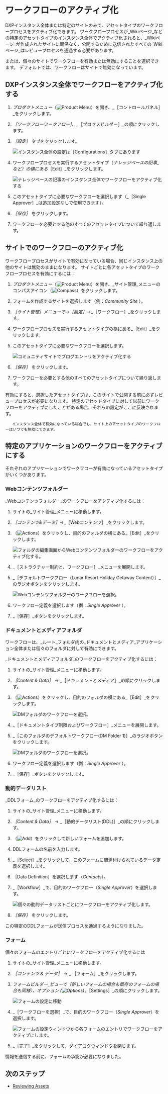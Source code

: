 # ワークフローのアクティブ化

DXPインスタンス全体または特定のサイトのみで、アセットタイプのワークフロープロセスをアクティブ化できます。 ワークフロープロセスが_Wikiページ_などの特定のアセットタイプのインスタンス全体でアクティブ化されると、_Wikiページ_が作成されたサイトに関係なく、公開するために送信されたすべての_Wikiページ_はレビュープロセスを通過する必要があります。

または、個々のサイトでワークフローを有効または無効にすることを選択できます。 デフォルトでは、ワークフローはサイトで無効になっています。

## DXPインスタンス全体でワークフローをアクティブ化する

1. _プロダクトメニュー_（![Product Menu](../../../images/icon-product-menu.png)）を開き、_［コントロールパネル］_をクリックします。
1. _［ワークフローワークフロー］_、_［プロセスビルダー］_の順にクリックします。
1. _［設定］_ タブをクリックします。

    ![インスタンス全体の設定は［Configurations］タブにあります](./activating-workflow/images/02.png)

1. ワークフロープロセスを実行するアセットタイプ（_ナレッジベースの記事_など）の横にある_［Edit］_をクリックします。

    ![ナレッジベースの記事のインスタンス全体でワークフローをアクティブ化する](./activating-workflow/images/03.png)

1. このアセットタイプに必要なワークフローを選択します（_［Single Approver］_は追加設定なしで使用できます）。
1. _［保存］_ をクリックします。
1. ワークフローを必要とする他のすべてのアセットタイプについて繰り返します。

## サイトでのワークフローのアクティブ化

ワークフロープロセスがサイトで有効になっている場合、同じインスタンス上の他のサイトは無効のままになります。 サイトごとに各アセットタイプのワークフロープロセスを有効にするには：

1. _プロダクトメニュー_（![Product Menu](../../../images/icon-product-menu.png)）を開き、_サイト管理_メニューのコンパスアイコン（![Compass](../../../images/icon-compass.png)）をクリックします。
1. フォームを作成するサイトを選択します（例：_Community Site_ ）。
1. _［サイト管理］_メニューで&rarr;_［設定］_&rarr;_［ワークフロー］_をクリックします。
1. ワークフロープロセスを実行するアセットタイプの横にある_［Edit］_をクリックします。
1. このアセットタイプに必要なワークフローを選択します。

    ![コミュニティサイトでブログエントリをアクティブ化する](./activating-workflow/images/01.png)

1. _［保存］_ をクリックします。
1. ワークフローを必要とする他のすべてのアセットタイプについて繰り返します。

有効にすると、選択したアセットタイプは、このサイトで公開する前に必ずレビュープロセスが必要になります。 特定のアセットタイプに対して以前にワークフローをアクティブにしたことがある場合、それらの設定がここに反映されます。

```tip::
   インスタンス全体で有効になっている場合でも、サイト上のアセットタイプのワークフローはいつでも無効にできます。
```

## 特定のアプリケーションのワークフローをアクティブにする

それぞれのアプリケーションでワークフローが有効になっているアセットタイプがいくつかあります。

### Webコンテンツフォルダー

_Webコンテンツフォルダー_のワークフローをアクティブ化するには：

1. サイトの_サイト管理_メニューに移動します。
1. _［コンテンツ&データ］_&rarr;_［Webコンテンツ］_をクリックします。
1. （![Actions](../../../images/icon-actions.png)）をクリックし、目的のフォルダの横にある_［Edit］_をクリックします。

    ![フォルダの編集画面からWebコンテンツフォルダーのワークフローをアクティブ化する。](./activating-workflow/images/04.png)

1. _［ストラクチャー制約と、ワークフロー］_メニューを展開します。
1. _［デフォルトワークフロー（Lunar Resort Holiday Getaway Content）］_のラジオボタンをクリックします。

    ![Webコンテンツフォルダーのワークフローを選択。](./activating-workflow/images/05.png)

1. ワークフロー定義を選択します（例：_Single Approver_ ）。
1. _［保存］_ボタンをクリックします。

### ドキュメントとメディアフォルダ

ワークフローは、_ルート_フォルダ内の_ドキュメントとメディア_アプリケーション全体または個々のフォルダに対して有効にできます。

_ドキュメントとメディアフォルダ_のワークフローをアクティブ化するには：

1. サイトの_サイト管理_メニューに移動します。
1. _［Content & Data］_ &rarr; _［ドキュメントとメディア］_の順にクリックします。
1. （![Actions](../../../images/icon-actions.png)）をクリックし、目的のフォルダの横にある_［Edit］_をクリックします。

    ![DMフォルダのワークフローを選択。](./activating-workflow/images/06.png)

1. _［ドキュメントタイプ制限およびワークフロー］_メニューを展開します。
1. _［このフォルダのデフォルトワークフロー(DM Folder 1)］_のラジオボタンをクリックします。

    ![DMフォルダのワークフローを選択。](./activating-workflow/images/07.png)

1. ワークフロー定義を選択します（例：_Single Approver_ ）。
1. _［保存］_ボタンをクリックします。

### 動的データリスト

_DDLフォーム_のワークフローをアクティブ化するには：

1. サイトの_サイト管理_メニューに移動します。
1. _［Content & Data］_ &rarr; _［動的データリスト(DDL)］_の順にクリックします。
1. （![Add](../../../images/icon-add.png)）をクリックして新しいフォームを追加します。
1. DDLフォームの名前を入力します。
1. _［Select］_をクリックして、このフォームに関連付けられているデータ定義を選択します。
1. ［Data Definition］を選択します（_Contacts_）。
1. _［Workflow］_で、目的のワークフロー（_Single Approver_）を選択します。

    ![個々の動的データリストごとにワークフローをアクティブ化します。](./activating-workflow/images/08.png)

1. _［保存］_ をクリックします。

この特定のDDLフォームが送信プロセスを通過するようになりました。

### フォーム

個々のフォームのエントリごとにワークフローをアクティブ化するには

1. サイトの_サイト管理_メニューに移動します。
1. _［コンテンツ & データ］_ &rarr; _ ［フォーム］_をクリックします。
1. _フォームビルダー_ビューで（新しいフォームの場合も既存のフォームの場合も同様）、_オプション_ (![Options](../../../images/icon-actions.png))、_［Settings］_の順にクリックします。

    ![フォームの設定に移動](./activating-workflow/images/09.png)

1. _［ワークフローを選択］_で、目的のワークフロー（_Single Approver_）を選択します。

    ![フォームの設定ウィンドウから各フォームのエントリでワークフローをアクティブにします。](./activating-workflow/images/10.png)

1. _［完了］_をクリックして、ダイアログウィンドウを閉じます。

情報を送信する前に、フォームの承認が必要になりました。


<!-- Leaving this commented out until Staging materials are pushed up.
## Page Variations

In a [staged environment](https://help.liferay.com/hc/en-us/articles/360029041851-Staging-Content), you can activate workflow for _Page Variations_.

As a prerequisite, [Staging](https://help.liferay.com/hc/articles/360029041811-Enabling-Staging) **and** [Page Versioning](https://help.liferay.com/hc/articles/360028721532-Enabling-Page-Versioning-and-Staged-Content) have been enabled.

When a Page Variation or Site Page Variation is created, its creator must click _Submit for Publication_ at the top of the page, and the variation must be approved in the workflow before it can be published to the live Site.

To enable a workflow for Page Variations:

1. Navigate to the _Site Administration_ menu for your site.
1. Verify that the Staging has been enabled for this site.

    ![Verify that the site is now staged.](./activating-workflow/images/11.png)

1. Click _Configuration_ &rarr; _Workflow_.
1. Select the workflow desired for _Page Revision_.

    ![Verify that the site is now staged.](./activating-workflow/images/12.png)

1. Click _Save_.

Page revisions now have to go through the workflow process.

![With workflow enabled on Page Revisions, the Site administrator must submit their page variation for publication before it can go live.](./activating-workflow/images/13.png)
-->

## 次のステップ

* [Reviewing Assets](./reviewing-assets.md)
